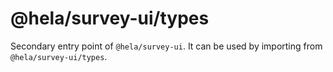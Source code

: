 # @hela/survey-ui/types

Secondary entry point of `@hela/survey-ui`. It can be used by importing from `@hela/survey-ui/types`.

